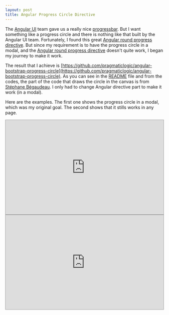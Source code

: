 ```yaml
---
layout: post
title: Angular Progress Circle Directive
---
```


The [Angular UI](http://angular-ui.github.io/) team gave us a really nice [progressbar](http://angular-ui.github.io/bootstrap/#/progressbar).  But I want something like a progress circle and there is nothing like that built by the Angular UI team.  Fortunately, I found this great [Angular round progress directive](https://github.com/angular-directives/angular-round-progress-directive).  But since my requirement is to have the progress circle in a modal, and the [Angular round progress directive](https://github.com/angular-directives/angular-round-progress-directive) doesn't quite work, I began my journey to make it work.

The result that I achieve is [https://github.com/pragmaticlogic/angular-bootstrap-progress-circle](https://github.com/pragmaticlogic/angular-bootstrap-progress-circle).  As you can see in the [README](https://github.com/pragmaticlogic/angular-bootstrap-progress-circle/blob/master/README.md) file and from the codes, the part of the code that draws the circle in the canvas is from [Stéphane Bégaudeau](https://github.com/sbegaudeau).  I only had to change Angular directive part to make it work (in a modal).

Here are the examples.  The first one shows the progress circle in a modal, which was my original goal.  The second shows that it stills works in any page.

<iframe style="border: 1px solid #999;width: 100%; height: 300px" src="http://embed.plnkr.co/h8zgE5PnL3zVCInU5YsC/preview" frameborder="0" allowfullscreen="allowfullscreen"></iframe>

<iframe style="border: 1px solid #999;width: 100%; height: 300px" src="http://embed.plnkr.co/jr8e4AfY6rR2KTW3R4v2/preview" frameborder="0" allowfullscreen="allowfullscreen"></iframe>


